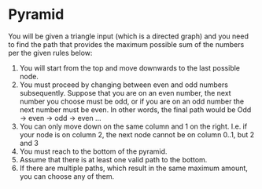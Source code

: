 # Pyramid

You will be given a triangle input (which is a directed graph) and you need to find the path that provides the maximum possible sum of the numbers per the given rules below:
1. You will start from the top and move downwards to the last possible node.
1. You must proceed by changing between even and odd numbers subsequently. Suppose that you are on an even number, the next number you choose must be odd,
   or if you are on an odd number the next number must be even. In other words, the final path would be Odd -> even -> odd -> even …
1. You can only move down on the same column and 1 on the right. I.e. if your node is on column 2, the next node cannot be on column 0..1, but 2 and 3 
1. You must reach to the bottom of the pyramid.
1. Assume that there is at least one valid path to the bottom.
1. If there are multiple paths, which result in the same maximum amount, you can choose any of them.